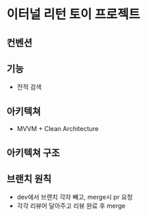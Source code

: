 
# 이터널 리턴 토이 프로젝트


## 컨벤션


## 기능

- 전적 검색


## 아키텍쳐

- MVVM + Clean Architecture

## 아키텍쳐 구조

## 브랜치 원칙
- dev에서 브랜치 각자 빼고, merge시 pr 요청
- 각각 리뷰어 달아주고 리뷰 완료 후 merge